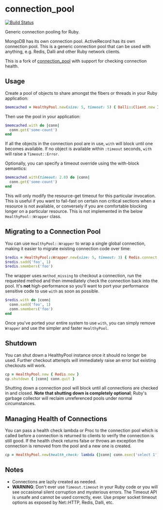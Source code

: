 connection\_pool
=================
[![Build Status](https://travis-ci.org/marcomontagna/healthy_pools.svg)](https://travis-ci.org/marcomontagna/healthy_pools)

Generic connection pooling for Ruby.

MongoDB has its own connection pool.  ActiveRecord has its own connection pool.
This is a generic connection pool that can be used with anything, e.g. Redis,
Dalli and other Ruby network clients.

This is a fork of [connection_pool](https://github.com/mperham/connection_pool) with 
support for checking connection health.


Usage
-----

Create a pool of objects to share amongst the fibers or threads in your Ruby
application:

``` ruby
$memcached = HealthyPool.new(size: 5, timeout: 5) { Dalli::Client.new }
```

Then use the pool in your application:

``` ruby
$memcached.with do |conn|
  conn.get('some-count')
end
```

If all the objects in the connection pool are in use, `with` will block
until one becomes available.  If no object is available within `:timeout` seconds,
`with` will raise a `Timeout::Error`.

Optionally, you can specify a timeout override using the with-block semantics:

``` ruby
$memcached.with(timeout: 2.0) do |conn|
  conn.get('some-count')
end
```

This will only modify the resource-get timeout for this particular
invocation. This is useful if you want to fail-fast on certain non critical
sections when a resource is not available, or conversely if you are comfortable
blocking longer on a particular resource. This is not implemented in the below
`HealthyPool::Wrapper` class.

## Migrating to a Connection Pool

You can use `HealthyPool::Wrapper` to wrap a single global connection,
making it easier to migrate existing connection code over time:

``` ruby
$redis = HealthyPool::Wrapper.new(size: 5, timeout: 3) { Redis.connect }
$redis.sadd('foo', 1)
$redis.smembers('foo')
```

The wrapper uses `method_missing` to checkout a connection, run the requested
method and then immediately check the connection back into the pool.  It's
**not** high-performance so you'll want to port your performance sensitive code
to use `with` as soon as possible.

``` ruby
$redis.with do |conn|
  conn.sadd('foo', 1)
  conn.smembers('foo')
end
```

Once you've ported your entire system to use `with`, you can simply remove
`Wrapper` and use the simpler and faster `HealthyPool`.


## Shutdown

You can shut down a HealthyPool instance once it should no longer be used.
Further checkout attempts will immediately raise an error but existing checkouts
will work.

```ruby
cp = HealthyPool.new { Redis.new }
cp.shutdown { |conn| conn.quit }
```

Shutting down a connection pool will block until all connections are checked in and closed.
**Note that shutting down is completely optional**; Ruby's garbage collector will reclaim
unreferenced pools under normal circumstances.

## Managing Health of Connections

You can pass a health check lambda or Proc to the connection pool which is called 
before a connection is returned to clients to verify the connection is still good.
If the health check returns false or throws an exception the connection is removed
from the pool and a new one is created.


```ruby
cp = HealthyPool.new(health_check: lambda {|conn| conn.exec('select 1')}) { PG.connect }
```


Notes
-----

- Connections are lazily created as needed.
- **WARNING**: Don't ever use `Timeout.timeout` in your Ruby code or you will see
  occasional silent corruption and mysterious errors.  The Timeout API is unsafe
  and cannot be used correctly, ever.  Use proper socket timeout options as
  exposed by Net::HTTP, Redis, Dalli, etc.

